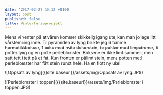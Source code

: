 ```yaml
---
date: '2017-02-27 19:12 +0100'
layout: post
published: false
title: Vinterferieprosjekt
---
```


Mens vi venter på at våren kommer skikkelig igang ute, kan man jo lage litt vårstemning inne. Til pyramiden av lyng brukte jeg 6 tomme hermetikkbokser, 1 boks med hvite dekorstein, to pakker med limpatroner, 5 potter lyng og en potte perleblomster. Boksene er ikke limt sammen, men satt tett i tett på et fat. Kun fronten er pålimt stein, mens potten med perleblomster har fått stein rundt hele. 
Ha en flott ny uke!

![Oppsats av lyng]({{site.baseurl}}/assets/img/Oppsats av lyng.JPG)

![Perleblomster i toppen]({{site.baseurl}}/assets/img/Perleblomster i toppen.JPG)

